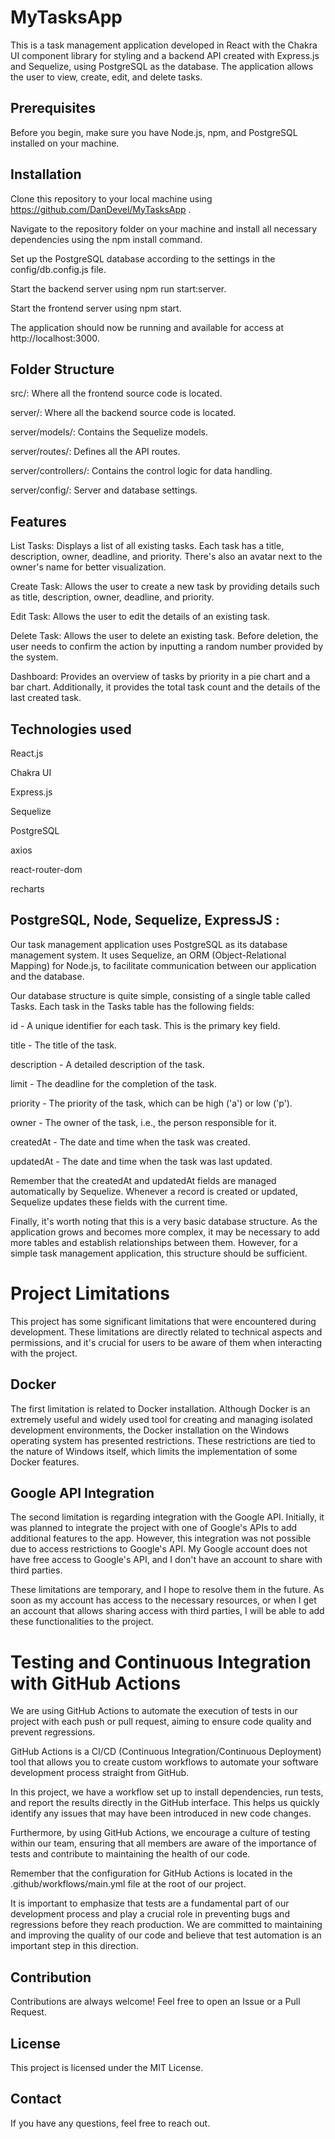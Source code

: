 # MyTasksApp
This is a task management application developed in React with the Chakra UI component library for styling and a backend API created with Express.js and Sequelize, using PostgreSQL as the database. The application allows the user to view, create, edit, and delete tasks.

## Prerequisites
Before you begin, make sure you have Node.js, npm, and PostgreSQL installed on your machine.

## Installation
Clone this repository to your local machine using https://github.com/DanDevel/MyTasksApp .

Navigate to the repository folder on your machine and install all necessary dependencies using the npm install command.

Set up the PostgreSQL database according to the settings in the config/db.config.js file.

Start the backend server using npm run start:server.

Start the frontend server using npm start.

The application should now be running and available for access at http://localhost:3000.

## Folder Structure
src/: Where all the frontend source code is located.

server/: Where all the backend source code is located.

server/models/: Contains the Sequelize models.

server/routes/: Defines all the API routes.

server/controllers/: Contains the control logic for data handling.

server/config/: Server and database settings.

## Features
List Tasks: Displays a list of all existing tasks. Each task has a title, description, owner, deadline, and priority. There's also an avatar next to the owner's name for better visualization.

Create Task: Allows the user to create a new task by providing details such as title, description, owner, deadline, and priority.

Edit Task: Allows the user to edit the details of an existing task.

Delete Task: Allows the user to delete an existing task. Before deletion, the user needs to confirm the action by inputting a random number provided by the system.

Dashboard: Provides an overview of tasks by priority in a pie chart and a bar chart. Additionally, it provides the total task count and the details of the last created task.

## Technologies used
React.js

Chakra UI

Express.js

Sequelize

PostgreSQL

axios

react-router-dom

recharts


## PostgreSQL, Node, Sequelize, ExpressJS :

Our task management application uses PostgreSQL as its database management system. 
It uses Sequelize, an ORM (Object-Relational Mapping) for Node.js, to facilitate communication between our application and the database.

Our database structure is quite simple, consisting of a single table called Tasks. Each task in the Tasks table has the following fields:


id - A unique identifier for each task. This is the primary key field.

title - The title of the task.

description - A detailed description of the task.

limit - The deadline for the completion of the task.

priority - The priority of the task, which can be high ('a') or low ('p').

owner - The owner of the task, i.e., the person responsible for it.

createdAt - The date and time when the task was created.

updatedAt - The date and time when the task was last updated.

Remember that the createdAt and updatedAt fields are managed automatically by Sequelize. Whenever a record is created or updated, Sequelize updates these fields with the current time.

Finally, it's worth noting that this is a very basic database structure. As the application grows and becomes more complex, it may be necessary to add more tables and establish relationships between them. However, for a simple task management application, this structure should be sufficient.


# Project Limitations
This project has some significant limitations that were encountered during development. These limitations are directly related to technical aspects and permissions, and it's crucial for users to be aware of them when interacting with the project.

## Docker
The first limitation is related to Docker installation. Although Docker is an extremely useful and widely used tool for creating and managing isolated development environments, the Docker installation on the Windows operating system has presented restrictions. These restrictions are tied to the nature of Windows itself, which limits the implementation of some Docker features.

## Google API Integration
The second limitation is regarding integration with the Google API. Initially, it was planned to integrate the project with one of Google's APIs to add additional features to the app. However, this integration was not possible due to access restrictions to Google's API. My Google account does not have free access to Google's API, and I don't have an account to share with third parties.

These limitations are temporary, and I hope to resolve them in the future. As soon as my account has access to the necessary resources, or when I get an account that allows sharing access with third parties, I will be able to add these functionalities to the project.



# Testing and Continuous Integration with GitHub Actions 
We are using GitHub Actions to automate the execution of tests in our project with each push or pull request, aiming to ensure code quality and prevent regressions.

GitHub Actions is a CI/CD (Continuous Integration/Continuous Deployment) tool that allows you to create custom workflows to automate your software development process straight from GitHub.

In this project, we have a workflow set up to install dependencies, run tests, and report the results directly in the GitHub interface. This helps us quickly identify any issues that may have been introduced in new code changes.

Furthermore, by using GitHub Actions, we encourage a culture of testing within our team, ensuring that all members are aware of the importance of tests and contribute to maintaining the health of our code.

Remember that the configuration for GitHub Actions is located in the .github/workflows/main.yml file at the root of our project.

It is important to emphasize that tests are a fundamental part of our development process and play a crucial role in preventing bugs and regressions before they reach production. We are committed to maintaining and improving the quality of our code and believe that test automation is an important step in this direction.


## Contribution
Contributions are always welcome! Feel free to open an Issue or a Pull Request.

## License
This project is licensed under the MIT License.

## Contact
If you have any questions, feel free to reach out.